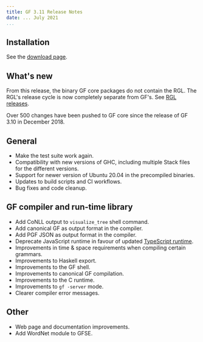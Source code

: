 ```yaml
---
title: GF 3.11 Release Notes
date: ... July 2021
...
```


## Installation

See the [download page](index-3.11.html).

## What's new

From this release, the binary GF core packages do not contain the RGL.
The RGL's release cycle is now completely separate from GF's. See [RGL releases](https://github.com/GrammaticalFramework/gf-rgl/releases).

Over 500 changes have been pushed to GF core
since the release of GF 3.10 in December 2018.

## General

- Make the test suite work again.
- Compatibility with new versions of GHC, including multiple Stack files for the different versions.
- Support for newer version of Ubuntu 20.04 in the precompiled binaries.
- Updates to build scripts and CI workflows.
- Bug fixes and code cleanup.

## GF compiler and run-time library

- Add CoNLL output to `visualize_tree` shell command.
- Add canonical GF as output format in the compiler.
- Add PGF JSON as output format in the compiler.
- Deprecate JavaScript runtime in favour of updated [TypeScript runtime](https://github.com/GrammaticalFramework/gf-typescript).
- Improvements in time & space requirements when compiling certain grammars.
- Improvements to Haskell export.
- Improvements to the GF shell.
- Improvements to canonical GF compilation.
- Improvements to the C runtime.
- Improvements to `gf -server` mode.
- Clearer compiler error messages.

## Other

- Web page and documentation improvements.
- Add WordNet module to GFSE.
